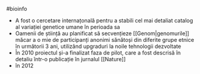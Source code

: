 #bioinfo 
- A fost o cercetare  internațonală pentru a stabili cel mai detaliat catalog al variației genetice umane în perioada sa
- Oamenii de știință au planificat să secvențieze [[Genom|genomurile]] măcar a o mie de participanți anonimi sănătoși din diferite grupe etnice în următorii 3 ani, utilizând upgraduri la noile tehnologii dezvoltate 
- În 2010 proiectul și-a finalizat faza de pilot, care a fost descrisă în detaliu într-o publicație în jurnalul [[Nature]] 
- în 2012